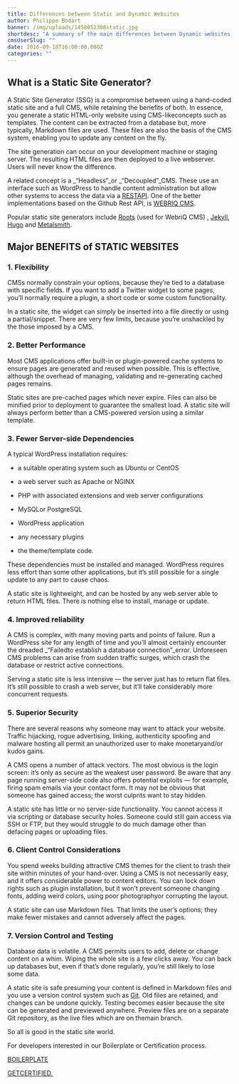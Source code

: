 ```yaml
---
title: Differences between Static and Dynamic Websites
author: Philippe Bodart
banner: /img/uploads/1458052308static.jpg
shortdesc: "A summary of the main differences between Dynamic websites, build with tools like Wordpress and Static websites build with tools like WebriQ CMS"
cmsUserSlug: ""
date: 2016-09-18T16:00:00.000Z
categories: ""
---
```


##  **What is a Static Site Generator?**

A Static Site Generator (SSG) is a compromise between using a hand-coded static site and a full CMS, while retaining the benefits of both. In essence, you generate a static HTML-only website using CMS-likeconcepts such as templates. The content can be extracted from a database but, more typically, Markdown files are used. These files are also the basis of the CMS system, enabling you to update any content on the fly.

The site generation can occur on your development machine or staging server. The resulting HTML files are then deployed to a live webserver. Users will never know the difference.

A related concept is a _“Headless”_or _“Decoupled”_CMS. These use an interface such as WordPress to handle content administration but allow other systems to access the data via a [RESTAPI](https://en.wikipedia.org/wiki/Representational_state_transfer). One of the better implementations based on the Github Rest API, is [WEBRIQ CMS](http://demo.webriq.com/). 

Popular static site generators include [Roots](http://www.roots.cx/) (used for WebriQ CMS) , [Jekyll](http://jekyllrb.com/), [Hugo](http://gohugo.io/) and [Metalsmith](http://www.metalsmith.io/).

## Major BENEFITS of STATIC WEBSITES

###  **1. Flexibility**

CMSs normally constrain your options, because they’re tied to a database with specific fields. If you want to add a Twitter widget to some pages, you’ll normally require a plugin, a short code or some custom functionality.

In a static site, the widget can simply be inserted into a file directly or using a partial/snippet. There are very few limits, because you’re unshackled by the those imposed by a CMS.

###  **2. Better Performance**

Most CMS applications offer built-in or plugin-powered cache systems to ensure pages are generated and reused when possible. This is effective, although the overhead of managing, validating and re-generating cached pages remains.

Static sites are pre-cached pages which never expire. Files can also be minified prior to deployment to guarantee the smallest load. A static site will always perform better than a CMS-powered version using a similar template.

###    **3. Fewer Server-side Dependencies**

A typical WordPress installation requires:

 - a suitable operating system such as Ubuntu or CentOS

 - a web server such as Apache or NGINX

 - PHP with associated extensions and web server configurations

 - MySQLor PostgreSQL

 - WordPress application

 - any necessary plugins

 - the theme/template code.

These dependencies must be installed and managed. WordPress requires less effort than some other applications, but it’s still possible for a single update to any part to cause chaos.

A static site is lightweight, and can be hosted by any web server able to return HTML files. There is nothing else to install, manage or update.

###  **4. Improved reliability**

 A CMS is complex, with many moving parts and points of failure. Run a WordPress site for any length of time and you’ll almost certainly encounter the dreaded _“Failedto establish a database connection”_error. Unforeseen CMS problems can arise from sudden traffic surges, which crash the database or restrict active connections.

Serving a static site is less intensive — the server just has to return flat files. It’s still possible to crash a web server, but it’ll take considerably more concurrent requests.

###  **5. Superior Security**

There are several reasons why someone may want to attack your website. Traffic hijacking, rogue advertising, linking, authenticity spoofing and malware hosting all permit an unauthorized user to make monetaryand/or kudos gains.

A CMS opens a number of attack vectors. The most obvious is the login screen: it’s only as secure as the weakest user password. Be aware that any page running server-side code also offers potential exploits — for example, firing spam emails via your contact form. It may not be obvious that someone has gained access; the worst culprits want to stay hidden.

A static site has little or no server-side functionality. You cannot access it via scripting or database security holes. Someone could still gain access via SSH or FTP, but they would struggle to do much damage other than defacing pages or uploading files. 

###  **6. Client Control Considerations**

You spend weeks building attractive CMS themes for the client to trash their site within minutes of your hand-over. Using a CMS is not necessarily easy, and it offers considerable power to content editors. You can lock down rights such as plugin installation, but it won’t prevent someone changing fonts, adding weird colors, using poor photographyor corrupting the layout.

A static site can use Markdown files. That limits the user’s options; they make fewer mistakes and cannot adversely affect the pages. 

###  **7. Version Control and Testing**

Database data is volatile. A CMS permits users to add, delete or change content on a whim. Wiping the whole site is a few clicks away. You can back up databases but, even if that’s done regularly, you’re still likely to lose some data.

A static site is safe presuming your content is defined in Markdown files and you use a version control system such as [Git](https://git-scm.com/). Old files are retained, and changes can be undone quickly. Testing becomes easier because the site can be generated and previewed anywhere. 
Preview files are on a separate Git repository, as the live files which are on themain branch. 

So all is good in the static site world. 

For developers interested in our Boilerplate or Certification process.

[BOILERPLATE](https://boilerplate.webriq.com/)

[GETCERTIFIED.](http://webriq.com/get-certified)

